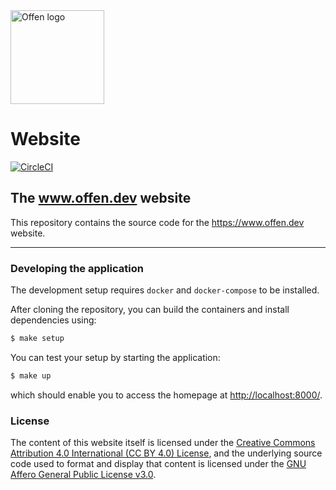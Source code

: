 <a href="https://offen.dev/">
    <img src="https://offen.github.io/press-kit/offen-material/gfx-GitHub-Offen-logo.svg" alt="Offen logo" title="Offen" width="150px"/>
</a>

# Website
[![CircleCI](https://circleci.com/gh/offen/website/tree/master.svg?style=svg)](https://circleci.com/gh/offen/website/tree/master)

## The www.offen.dev website

This repository contains the source code for the <https://www.offen.dev> website.

---

### Developing the application

The development setup requires `docker` and `docker-compose` to be installed.

After cloning the repository, you can build the containers and install dependencies using:

```sh
$ make setup
```

You can test your setup by starting the application:

```sh
$ make up
```

which should enable you to access the homepage at <http://localhost:8000/>.

### License

The content of this website itself is licensed under the [Creative Commons Attribution 4.0 International (CC BY 4.0) License][cc-by-4], and the underlying source code used to format and display that content is licensed under the [GNU Affero General Public License v3.0][license].

[cc-by-4]: https://creativecommons.org/licenses/by/4.0/
[license]: https://github.com/offen/website/blob/development/LICENSE
